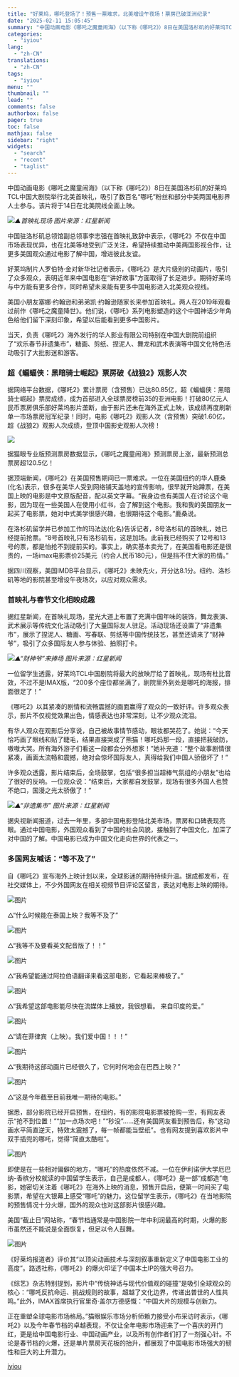 ```yaml
---
title: "好莱坞，哪吒登场了！预售一票难求，北美增设午夜场！票房已破亚洲纪录"
date: "2025-02-11 15:05:45"
summary: "中国动画电影《哪吒之魔童闹海》（以下称《哪吒2》）8日在美国洛杉矶的好莱坞TCL中国大剧院举行北美首..."
categories:
  - "iyiou"
lang:
  - "zh-CN"
translations:
  - "zh-CN"
tags:
  - "iyiou"
menu: ""
thumbnail: ""
lead: ""
comments: false
authorbox: false
pager: true
toc: false
mathjax: false
sidebar: "right"
widgets:
  - "search"
  - "recent"
  - "taglist"
---
```


中国动画电影《哪吒之魔童闹海》（以下称《哪吒2》）8日在美国洛杉矶的好莱坞TCL中国大剧院举行北美首映礼，吸引了数百名“哪吒”粉丝和部分中美两国电影界人士参与。该片将于14日在北美院线全面上映。

![](https://diting-hetu.iyiou.com/async/weixin/gWbaSsABomvUuggPwROG)*▲首映礼现场 图片来源：红星新闻*

中国驻洛杉矶总领馆副总领事李志强在首映礼致辞中表示，《哪吒2》不仅在中国市场表现优异，也在北美等地受到广泛关注，希望持续推动中美两国影视合作，让更多美国观众通过电影了解中国，增进彼此友谊。

好莱坞制片人罗伯特·金对新华社记者表示，《哪吒2》是大片级别的动画片，吸引了众多观众，表明近年来中国电影在“讲好故事”方面取得了长足进步。期待好莱坞与中方能有更多合作，同时希望未来能有更多中国电影进入北美观众视线。

美国小朋友塞娜·约翰逊和弟弟凯·约翰逊随家长来参加首映礼。两人在2019年观看过前作《哪吒之魔童降世》。他们说，《哪吒》系列电影塑造的这个中国神话少年角色给他们留下深刻印象，希望以后能看到更多中国影片。

当天，负责《哪吒2》海外发行的华人影业有限公司特别在中国大剧院前组织了“欢乐春节非遗集市”，糖画、剪纸、捏泥人、舞龙和武术表演等中国文化特色活动吸引了大批影迷和游客。

### **超《蝙蝠侠：黑暗骑士崛起》票房破《战狼2》观影人次**

据网络平台数据，《哪吒2》累计票房（含预售）已达80.85亿，超《蝙蝠侠：黑暗骑士崛起》票房成绩，成为首部进入全球票房榜前35的亚洲电影！打破80亿元人民币票房俱乐部好莱坞影片垄断，由于影片还未在海外正式上映，该成绩再度刷新单一市场票房冠军纪录！同时，电影《哪吒2》观影人次（含预售）突破1.60亿，超《战狼2》观影人次成绩，登顶中国影史观影人次榜！

![](https://diting-hetu.iyiou.com/async/weixin/2gU1nCSopAXPk5J3MdyV)

据猫眼专业版预测票房数据显示，《哪吒之魔童闹海》预测票房上涨，最新预测总票房超120.5亿！

据顶端新闻，《哪吒2》在美国预售期间已一票难求。一位在美国纽约的华人鹿桑(化名)表示，很多在美华人受到网络铺天盖地的宣传影响，很早就开始蹲票，在美国上映的电影是中文原版配音，配以英文字幕。“我身边也有美国人在讨论这个电影，因为现在一些美国人在使用小红书，会了解到这个电影。我和我的美国朋友一起买了电影票，她对中式美学很感兴趣，也很期待这个电影。”鹿桑说。

在洛杉矶留学并已参加工作的玛法达(化名)告诉记者，8号洛杉矶的首映礼，她已经提前抢票。“8号首映礼只有洛杉矶有，这是加场。此前我已经购买了12号和13号的票，都是怕抢不到提前买的。事实上，确实基本卖光了，在美国看电影还是很贵的，一场imax电影票价25美元（约合人民币180元），但是挡不住大家的热情。”

据四川观察，美国IMDB平台显示，《哪吒2》未映先火，开分达8.1分。纽约、洛杉矶等地的影院甚至增设午夜场次，以应对观众需求。

### **首映礼与春节文化相映成趣**

据红星新闻，在首映礼现场，星光大道上布置了充满中国年味的装饰，舞龙表演、武术展示等传统文化活动吸引了大量国际友人驻足。活动现场还设置了“非遗集市”，展示了捏泥人、糖画、写春联、剪纸等中国传统技艺，甚至还请来了“财神爷”，吸引了众多国际友人参与体验、拍照打卡。

![](https://diting-hetu.iyiou.com/async/weixin/Tl6YRBepyr8fFC10pZi2)*▲“财神爷”来捧场 图片来源：红星新闻*

一位留学生透露，好莱坞TCL中国剧院将最大的放映厅给了首映礼，现场有杜比音效，不过不是IMAX版，“200多个座位都坐满了，剧院里外到处是哪吒的海报，排面很足了！”

《哪吒2》以其紧凑的剧情和流畅震撼的画面赢得了观众的一致好评。许多观众表示，影片不仅视觉效果出色，情感表达也非常深刻，让不少观众流泪。

有华人观众在观影后分享说，自己被故事情节感动，眼妆都哭花了。她说：“今天恰巧画了眼线和贴了睫毛，结果直接哭成了熊猫！哪吒妈那一段，直接把我破防，嗷嗷大哭。所有海外游子们看这一段都会分外想家！”她补充道：“整个故事剧情很紧凑，画面太流畅和震撼，绝对会惊坏国际友人，真得给我们中国人骄傲坏了！”

许多观众透露，影片结束后，全场鼓掌，包括“很多担当超棒气氛组的小朋友”也给了很好的反响。一位观众说：“结束后，大家都自发鼓掌，现场有很多外国人也赞不绝口，国漫之光太骄傲了！”

![](https://diting-hetu.iyiou.com/async/weixin/ivR2qV42JQGLXcd1X1pb)*▲“非遗集市” 图片来源：红星新闻*

据央视新闻报道，过去一年里，多部中国电影登陆北美市场，票房和口碑表现亮眼。通过中国电影，外国观众看到了中国的社会风貌，接触到了中国文化，加深了对中国的了解。中国电影已成为中国文化走向世界的代表之一。

### **多国网友喊话：“等不及了”**

自《哪吒2》宣布海外上映计划以来，全球影迷的期待持续升温。据成都发布，在社交媒体上，不少外国网友在相关视频节目评论区留言，表达对电影上映的期待。

![图片](https://diting-hetu.iyiou.com/async/weixin/e5ZblDguGZmJlIMZYXRU)

△“什么时候能在泰国上映？我等不及了”

![图片](https://diting-hetu.iyiou.com/async/weixin/HCDbzJOeHd1n5tH487pM)

△“我等不及要看英文配音版了！！”

![图片](https://diting-hetu.iyiou.com/async/weixin/HW6qreXY2dc7X1yNoj95)

△“我希望能通过阿拉伯语翻译来看这部电影，它看起来棒极了。”

![图片](https://diting-hetu.iyiou.com/async/weixin/g4fLkMpCh1plUfZUjCoh)

△“我希望这部电影能尽快在流媒体上播放，我很想看。 来自印度的爱。”

![图片](https://diting-hetu.iyiou.com/async/weixin/wgW7fUCPqZF06N11sW7t)

△“请在菲律宾（上映）。我们爱中国！！！”

![图片](https://diting-hetu.iyiou.com/async/weixin/8N2nRbuTUH9J4o8URjA6)

△“我期待这部动画片已经很久了，它何时何地会在巴西上映？”

![图片](https://diting-hetu.iyiou.com/async/weixin/LpHgyOJjqY7FsFfYWZm0)

△“这是今年截至目前我唯一期待的电影。”

据悉，部分影院已经开启预售，在纽约，有的影院电影票被抢购一空，有网友表示“抢不到位置！”“加一点场次吧！”“秒没”……还有美国网友看到预告后，称“这动画水平简直逆天，特效太震撼了，每一帧都能当壁纸”。也有网友提到喜欢影片中双手插兜的哪吒，觉得“简直太酷啦”。

![图片](https://diting-hetu.iyiou.com/async/weixin/Vs4wcikMV6fDEbJ4a5Qw)

即使是在一些相对偏僻的地方，“哪吒”的热度依然不减。一位在伊利诺伊大学厄巴纳-香槟分校就读的中国留学生表示，自己是成都人，《哪吒2》是一部“成都造”电影，她密切关注着《哪吒2》在海外上映的消息，预售开启后，便第一时间买了电影票，希望在大银幕上感受“哪吒”的魅力。这位留学生表示，《哪吒2》在当地影院的预售情况十分火爆，国外的观众也对这部影片很感兴趣。

美国“截止日”网站称，“春节档通常是中国影院一年中利润最高的时期，火爆的影市虽然还不能说是全面恢复，但足以令人鼓舞。

![图片](https://diting-hetu.iyiou.com/async/weixin/VZVXFelGomcvxlG1XtE3)

《好莱坞报道者》评价其“以顶尖动画技术与深刻叙事重新定义了中国电影工业的高度”。路透社称，《哪吒2》的爆火印证了中国本土IP的强大号召力。

《综艺》杂志特别提到，影片中“传统神话与现代价值观的碰撞”是吸引全球观众的核心：“哪吒反抗命运、挑战规则的故事，超越了文化边界，传递出普世的人性共鸣。”此外，IMAX首席执行官里奇·盖尔方德感慨：“中国大片的规模与创新力。

正在重塑全球电影市场格局。”猫眼娱乐市场分析师赖力接受小布采访时表示，《哪吒2》以及今年春节档的卓越表现，不仅让全年电影市场迎来了一个喜庆的开门红，更是给中国电影行业、中国动画产业，以及所有创作者们打了一剂强心针。不论是春节档的火爆，还是单片票房天花板的抬升，都展现了中国电影市场强大的韧性和巨大的上升潜力。

[iyiou](https://www.iyiou.com/news/202502111089943)
